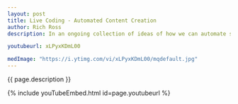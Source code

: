 ```yaml
---
layout: post
title: Live Coding - Automated Content Creation
author: Rich Ross
description: In an ongoing collection of ideas of how we can automate some of the routine tasks we need to do as a weekly live stream, we want to create a blog post as a follow-up to each show here on The Dev Talk Show.  the blog post contains the title, description, and link to the video on our YouTube archive.<br><br>There are a number of different ways to do this and our current plan focuses on GitHub actions to do the heavy lifting.  Our data for the post is stored with the YouTube video so we will need to reach out to that service.  The custom GitHub Action will then pull this all together in a file and check this into the GitHub pages repo, which is where we host our blog.<br><br>This will be a Live Coding session, so join us on Wed at 8:30 and see if we can pull this off or watch it go back into the backlog.  Either way, this will be fun to see.

youtubeurl: xLPyxKDmL00

medImage: "https://i.ytimg.com/vi/xLPyxKDmL00/mqdefault.jpg"
---
```


{{ page.description }}

{% include youTubeEmbed.html id=page.youtubeurl %}

